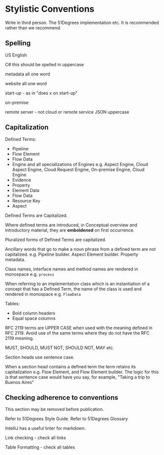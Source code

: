 # Stylistic Conventions


Write in third person. The 51Degrees implementation etc. 
It is recommended rather than we recommend.

## Spelling

US English

C# this should be spelled in uppercase

metadata all one word

website all one word

start-up - as in "does x on start-up"

on-premise

remote server - not cloud or remote service
JSON uppercase

## Capitalization

Defined Terms:

- Pipeline
- Flow Element
- Flow Data
- Engine and all specializations of Engines e.g.
Aspect Engine,
Cloud Aspect Engine,
Cloud Request Engine, On-premise Engine, Cloud Engine
- Evidence
- Property
- Element Data
- Flow Data
- Resource Key
- Aspect

Defined Terms are Capitalized.

Where defined terms are introduced, in Conceptual overview and introductory
material, they are **emboldened** on first occurrence.

Pluralized forms of Defined Terms are capitalized.

Ancillary words that go to make a noun phrase from a defined term are not
capitalized. e.g. Pipeline builder. Aspect Element builder. Property metadata.

Class names, interface names and method names are rendered in monospace e.g. `process`

When referring to an implementation class which is an instantiation
of a concept that has a Defined Term, the name of
the class is used and rendered in monospace e.g. `FlowData`

Tables:
- Bold column headers
- Equal space columns

RFC 2119 terms are UPPER CASE when used with the meaning defined in RFC 2119.
Avoid use of the same terms where they do not have the RFC 2119 meaning.

MUST, SHOULD, MUST NOT, SHOULD NOT, MAY etc.

Section heads use sentence case.

When a section head contains a defined term the term retains its
capitalization e.g. Flow Element, and Flow Element builder. The logic for this
is that sentence case would have you say, for example,
"Taking a trip to Buenos Aires"

## Checking adherence to conventions

This section may be removed before publication.

Refer to 51Degrees Style Guide.
Refer to 51Degrees Glossary

IntelliJ has a useful linter for markdown.

Link checking - check all links

Table Formatting - check all tables

